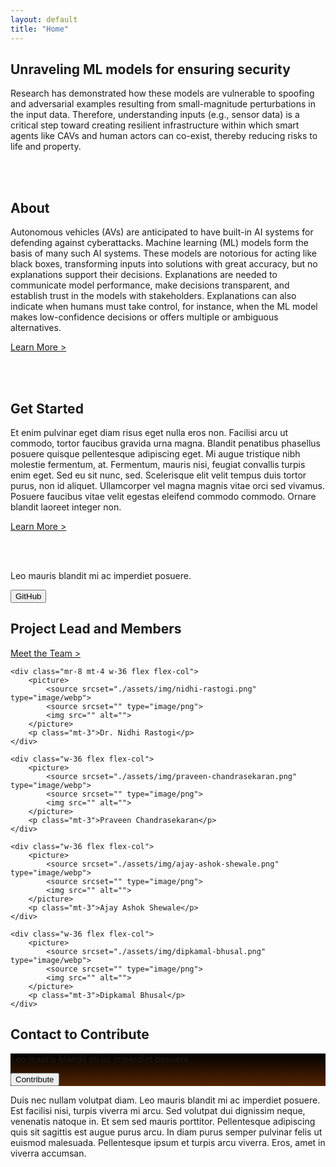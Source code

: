 ```yaml
---
layout: default
title: "Home"
---
```


<h2>Unraveling ML models for ensuring security</h2>
<p>Research has demonstrated how these models are vulnerable to spoofing and adversarial examples resulting from
    small-magnitude perturbations in the input data. Therefore, understanding inputs (e.g., sensor data) is a critical
    step toward creating resilient infrastructure within which smart agents like CAVs and human actors can co-exist,
    thereby reducing risks to life and property.
</p>

<br><br>

<h2>About</h2>
<p>Autonomous vehicles (AVs) are anticipated to have built-in AI systems for defending against cyberattacks. Machine
    learning (ML) models form the basis of many such AI systems. These models are notorious for acting like black
    boxes, transforming inputs into solutions with great accuracy, but no explanations support their decisions.
    Explanations are needed to communicate model performance, make decisions transparent, and establish trust in the
    models with stakeholders. Explanations can also indicate when humans must take control, for instance, when the ML
    model makes low-confidence decisions or offers multiple or ambiguous alternatives.</p>
<a class="mt-2" href="">Learn More ></a>

<br><br>

<h2>Get Started</h2>
<p>Et enim pulvinar eget diam risus eget nulla eros non. Facilisi arcu ut commodo, tortor faucibus gravida urna
    magna. Blandit penatibus phasellus posuere quisque pellentesque adipiscing eget. Mi augue tristique nibh molestie
    fermentum, at. Fermentum, mauris nisi, feugiat convallis turpis enim eget. Sed eu sit nunc, sed. Scelerisque elit
    velit tempus duis tortor purus, non id aliquet. Ullamcorper vel magna magnis vitae orci sed vivamus. Posuere
    faucibus vitae velit egestas eleifend commodo commodo. Ornare blandit laoreet integer non.</p>
<a class="mt-2" href="">Learn More ></a>

<br><br>

<div class="mb-12 flex px-6 py-5 bg-black text-white justify-between items-center">
    <p>Leo mauris blandit mi ac imperdiet posuere.</p>
    <button class="bg-transparent border-2 border-white hover:bg-white-500">GitHub</button>
</div>

<div class="mb-2 flex flex-wrap items-start justify-between">
    <h2 class="mr-4 font-bold">Project Lead and Members</h2>
    <a class="" href="">Meet the Team ></a>
</div>

<div class="mb-12 font-bold text-center flex items-start justify-start flex-wrap space-x-8 space-x-reverse space-y-4">

    <div class="mr-8 mt-4 w-36 flex flex-col">
        <picture>
            <source srcset="./assets/img/nidhi-rastogi.png" type="image/webp">
            <source srcset="" type="image/png">
            <img src="" alt="">
        </picture>
        <p class="mt-3">Dr. Nidhi Rastogi</p>
    </div>

    <div class="w-36 flex flex-col">
        <picture>
            <source srcset="./assets/img/praveen-chandrasekaran.png" type="image/webp">
            <source srcset="" type="image/png">
            <img src="" alt="">
        </picture>
        <p class="mt-3">Praveen Chandrasekaran</p>
    </div>

    <div class="w-36 flex flex-col">
        <picture>
            <source srcset="./assets/img/ajay-ashok-shewale.png" type="image/webp">
            <source srcset="" type="image/png">
            <img src="" alt="">
        </picture>
        <p class="mt-3">Ajay Ashok Shewale</p>
    </div>

    <div class="w-36 flex flex-col">
        <picture>
            <source srcset="./assets/img/dipkamal-bhusal.png" type="image/webp">
            <source srcset="" type="image/png">
            <img src="" alt="">
        </picture>
        <p class="mt-3">Dipkamal Bhusal</p>
    </div>

</div>

<h2>Contact to Contribute</h2>
<div class="flex justify-center items-center flex-col text-white space-y-6 px-6 py-6"
    style="background: linear-gradient(180deg, #000000 0%, #552400 100%);">
    <p>Leo mauris blandit mi ac imperdiet posuere.</p>
    <button>Contribute</button>
</div>

<p class="mt-6">Duis nec nullam volutpat diam. Leo mauris blandit mi ac imperdiet posuere. Est facilisi nisi, turpis
    viverra mi
    arcu.
    Sed volutpat dui dignissim neque, venenatis natoque in. Et sem sed mauris porttitor. Pellentesque adipiscing
    quis
    sit sagittis est augue purus arcu. In diam purus semper pulvinar felis ut euismod malesuada. Pellentesque ipsum
    et
    turpis arcu viverra. Eros, amet in viverra accumsan.</p>